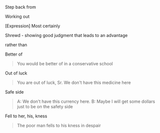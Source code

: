 


Step back from

Working out

[Expression] Most certainly

Shrewd - showing good judgment that leads to an advantage
> 

rather than
>

Better of
> You would be better of in a conservative school

Out of luck
> You are out of luck, Sr. We don't have this medicine here 
> 

Safe side
> A: We don't have this currency here. 
> B: Maybe I will get some dollars just to be on the safety side

Fell to her, his, kness
> The poor man fells to his kness in despair


